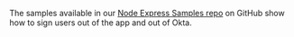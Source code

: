 The samples available in our [Node Express Samples repo](https://github.com/okta/samples-nodejs-express-4/) on GitHub show how to sign users out of the app and out of Okta.
